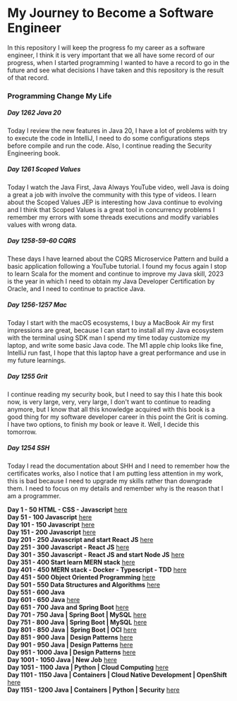 # My Journey to Become a Software Engineer

In this repository I will keep the progress fo my career as a software engineer, I think it is very
important that we all have some record of our progress, when I started programming I wanted to have
a record to go in the future and see what decisions I have taken and this repository is the result
of that record.

### Programming Change My Life

##### Day 1262 Java 20

Today I review the new features in Java 20, I have a lot of problems with try to execute the code in IntelliJ, I need to
do some configurations steps before compile and run the code. Also, I continue reading the Security Engineering book.

##### Day 1261 Scoped Values

Today I watch the Java First, Java Always YouTube video, well Java is doing a great a job with involve the community
with this type of videos. I learn about the Scoped Values JEP is interesting how Java continue to evolving and I think
that Scoped Values is a great tool in concurrency problems I remember my errors with some threads executions and modify
variables values with wrong data.

##### Day 1258-59-60 CQRS

These days I have learned about the CQRS Microservice Pattern and build a basic application following a YouTube
tutorial. I found my focus again I stop to learn Scala for the moment and continue to improve my Java skill, 2023 is the
year in which I need to obtain my Java Developer Certification by Oracle, and I need to continue to practice Java.

##### Day 1256-1257 Mac

Today I start with the macOS ecosystems, I buy a MacBook Air my first impressions are great, because I can start to
install all my Java ecosystem with the terminal using SDK man I spend my time today customize my laptop, and write some
basic Java code. The M1 apple chip looks like fine, IntelliJ run fast, I hope that this laptop have a great performance
and use in my future learnings.

##### Day 1255 Grit

I continue reading my security book, but I need to say this I hate this book now, is very large, very, very large, I
don't want to continue to reading anymore, but I know that all this knowledge acquired with this book is a good thing
for my software developer career in this point the Grit is coming. I have two options, to finish my book or leave it.
Well, I decide this tomorrow.

##### Day 1254 SSH

Today I read the documentation about SHH and I need to remember how the certificates works, also I notice that I am
putting less attention in my work, this is bad because I need to upgrade my skills rather than downgrade them. I need to
focus on my details and remember why is the reason that I am a programmer.

**Day 1 - 50 HTML - CSS - Javascript**  [here](./day0-50.md)</br>
**Day 51 - 100 Javascript** [here](./day51-100.md)</br>
**Day 101 - 150 Javascript** [here](./day101-150.md)</br>
**Day 151 - 200 Javascript** [here](./day151-200.md)</br>
**Day 201 - 250 Javascript and start React JS** [here](day201-250.md)</br>
**Day 251 - 300 Javascript - React JS** [here](day251-300.md)</br>
**Day 301 - 350 Javascript - React JS and start Node JS** [here](day301-350.md)</br>
**Day 351 - 400 Start learn MERN stack** [here](day351-400.md)</br>
**Day 401 - 450 MERN stack - Docker - Typescript - TDD** [here](day401-450.md)</br>
**Day 451 - 500 Object Oriented Programming** [here](day451-500.md)</br>
**Day 501 - 550 Data Structures and Algorithms** [here](day501-550.md)</br>
**Day 551 - 600 Java**</br>
**Day 601 - 650 Java** [here](day601-650.md)</br>
**Day 651 - 700 Java and Spring Boot** [here](day651-700.md)</br>
**Day 701 - 750 Java | Spring Boot | MySQL** [here](day701-750.md)</br>
**Day 751 - 800 Java | Spring Boot | MySQL** [here](day751-800.markdown)</br>
**Day 801 - 850 Java | Spring Boot | OCI** [here](day801-850.md)</br>
**Day 851 - 900 Java | Design Patterns** [here](day851-900.md)</br>
**Day 901 - 950 Java | Design Patterns** [here](day901-950.md)</br>
**Day 951 - 1000 Java | Design Patterns** [here](day951-1000.md)</br>
**Day 1001 - 1050 Java | New Job** [here](day1001-1050.md)</br>
**Day 1051 - 1100 Java | Python | Cloud Computing** [here](day1051-1100.md)</br>
**Day 1101 - 1150 Java | Containers | Cloud Native Development | OpenShift** [here](day1101-1150.md)</br>
**Day 1151 - 1200 Java | Containers | Python | Security** [here](day1151-1200.md)</br>
